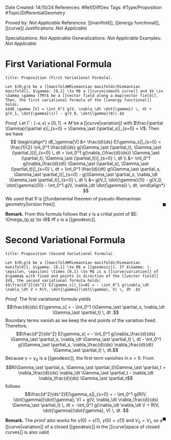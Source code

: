 <div class="topSpace"></div>

Date Created: 14/10/24
References: #Ref/DiffGeo 
Tags: #Type/Proposition #Topic/DifferentialGeometry 

Proved by: <i>Not Applicable</i>
References: [[manifold]], [[energy functional]], [[curve]]
Justifications: <i>Not Applicable</i>

Specializations: <i>Not Applicable</i>
Generalizations: <i>Not Applicable</i>
Examples: <i>Not Applicable</i>

# First Variational Formula

``` ad-Proposition
title: Proposition (First Variational Formula).

Let $(M,g)$ be a [[manifold#Riemannian manifolds|Riemannian manifold]], $\gamma: [0,1] \to M$ a [[curve|smooth curve]] and $V \in \Gamma_\gamma (TM)$ be a [[vector field along a map|vector field]]. Then, the first variational formula of the [[energy functional]] holds:
$$dE_\gamma [V] = \int_0^1 g(V, \nabla_\dt \dot{\gamma}) \, dt + g(V_1, \dot{\gamma}(1)) - g(V_0, \dot{\gamma}(0)).$$
```

<i>Proof.</i>
Let $\Gamma: (-\epsilon, \epsilon) \times [0,1] \to M$ be a [[curve|variation]] with $\frac{\partial \Gamma}{\partial s}|_{s=0} = \Gamma_\ast (\partial_s)|_{s=0} = V$. Then we have
$$
\begin{align*}
dE_\gamma[V] &= \frac{d}{ds} E[\gamma_s]|_{s=0} = \frac{1}{2} \int_0^1 \frac{d}{ds} g(\Gamma_\ast (\partial_t), \Gamma_\ast (\partial_t))|_{s=0} \, dt = \int_0^1 g(\nabla_{\frac{d}{ds}} \Gamma_\ast (\partial_t), \Gamma_\ast (\partial_t))|_{s=0} \, dt \\
&= \int_0^1 g(\nabla_\frac{d}{dt} \Gamma_\ast (\partial_s), \Gamma_\ast (\partial_t))|_{s=0} \, dt = \int_0^1 \frac{d}{dt} g(\Gamma_\ast \partial_s, \Gamma_\ast \partial_t)|_{s=0} - g(\Gamma_\ast \partial_s, \nabla_\dt \Gamma_\ast \partial_t)|_{s=0} \, dt \\
&= g(V_1, \dot{\gamma}(1)) - g(V_0, \dot{\gamma}(0)) - \int_0^1 g(V, \nabla_\dt \dot{\gamma}) \, dt.
\end{align*}
$$
We used that $\nabla$ is [[fundamental theorem of pseudo-Riemannian geometry|torsion free]].
<span style="float:right;">$\blacksquare$</span>

**Remark.**
From this formula follows that $\gamma$ is a critial point of $E: \Omega_{p,q} \to \R$ iff $\gamma$ is a [[geodesic]].

# Second Variational Formula

``` ad-Proposition
title: Proposition (Second Variational Formula).

Let $(M,g)$ be a [[manifold#Riemannian manifolds|Riemannian manifold]], $\gamma: [0,1] \to M$ a [[geodesic]]. If $\Gamma: (-\epsilon, \epsilon) \times [0,1] \to M$ is a [[curve|variation]] of $\gamma$ with fixed end points in direction of the [[vector field]] $V$, the second variational formula holds:
$$\frac{d^2}{ds^2} E[\gamma_s]|_{s=0} = - \int_0^1 g(\nabla_\dt \nabla_\dt V + R(V, \dot{\gamma})\dot{\gamma}, V) \, dt .$$

```

<i>Proof.</i>
The first variational formula yields $$\frac{d}{ds} E[\gamma_s] = - \int_0^1 (\Gamma_\ast \partial_s, \nabla_\dt \Gamma_\ast \partial_t) \, dt .$$ Boundary terms vanish as we keep the end points of the variation fixed. Therefore, $$\frac{d^2}{ds^2} E[\gamma_s] = - \int_0^1 g(\nabla_\frac{d}{ds} \Gamma_\ast \partial_s, \nabla_\dt \Gamma_\ast \partial_t) \, dt - \int_0^1 g(\Gamma_\ast \partial_s, \nabla_\frac{d}{ds} \nabla_\frac{d}{dt} \Gamma_\ast \partial_t) \, dt.$$ Because $\gamma = \gamma_0$ is a [[geodesic]], the first term vanishes in $s=0$. From $$R(\Gamma_\ast \partial_s, \Gamma_\ast \partial_t)\Gamma_\ast \partial_t = \nabla_\frac{d}{ds} \nabla_\dt \Gamma_\ast \partial_t - \nabla_\dt \nabla_\frac{d}{ds} \Gamma_\ast \partial_t$$ follows $$\frac{d^2}{ds^2}E[\gamma_s]|_{s=0} = - \int_0^1 g(R(V, \dot{\gamma})\dot{\gamma}, V) + g(V, \nabla_\dt \nabla_\frac{d}{ds} \Gamma_\ast \partial_t) \, dt = -\int_0^1 g(\nabla_\dt \nabla_\dt V + R(V, \dot{\gamma})\dot{\gamma}, V) \, dt .$$
<span style="float:right;">$\blacksquare$</span>

**Remark.**
The proof also works for $\gamma(0) = \gamma(1)$, $\dot{\gamma}(0) = \dot{\gamma}(1)$ and $V_0 = V_1$, so a [[curve|variation]] of a closed [[geodesic]] in the [[curve|space of closed curves]] is also valid.